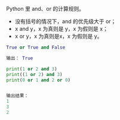 Python 里 and、or 的计算规则。

* 没有括号的情况下，and 的优先级大于 or；
* x and y，x 为真则是 y，x 为假则是 x；
* x or y，x 为真则是x，x 为假则是 y。

```python
True or True and False

输出： True
```

```python
print(1 or 2 and 3)
print((1 or 2) and 3)
print(0 or 1 and 2 or 0)


输出结果：
1
3
2
```